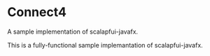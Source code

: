 # Connect4
A sample implementation of scalapfui-javafx.


This is a fully-functional sample implemantation of scalapfui-javafx.
